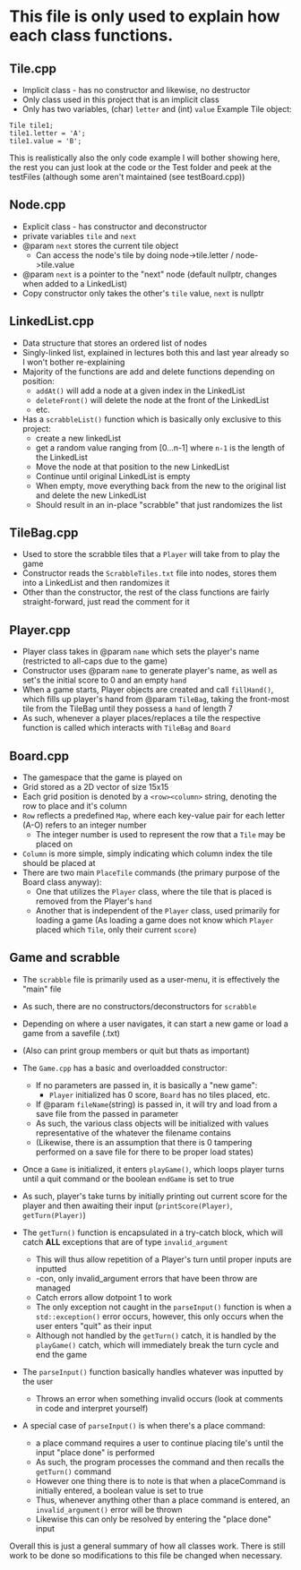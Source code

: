 # **This file is only used to explain how each class functions.**

## Tile.cpp
- Implicit class - has no constructor and likewise, no destructor
- Only class used in this project that is an implicit class
- Only has two variables, (char) `letter` and (int) `value`
Example Tile object:
```
Tile tile1;
tile1.letter = 'A';
tile1.value = 'B';
```

This is realistically also the only code example I will bother showing here, the rest you can just look at the code or the Test folder and peek at the testFiles (although some aren't maintained (see testBoard.cpp))

## Node.cpp
- Explicit class - has constructor and deconstructor
- private variables `tile` and `next`
- @param `next` stores the current tile object
    - Can access the node's tile by doing node->tile.letter / node->tile.value
- @param `next` is a pointer to the "next" node (default nullptr, changes when added to a LinkedList)
- Copy constructor only takes the other's `tile` value, `next` is nullptr

## LinkedList.cpp
- Data structure that stores an ordered list of nodes
- Singly-linked list, explained in lectures both this and last year already so I won't bother re-explaining
- Majority of the functions are add and delete functions depending on position:
    - `addAt()` will add a node at a given index in the LinkedList
    - `deleteFront()` will delete the node at the front of the LinkedList
    - etc.
- Has a `scrabbleList()` function which is basically only exclusive to this project:
    - create a new linkedList
    - get a random value ranging from [0...n-1] where `n-1` is the length of the LinkedList
    - Move the node at that position to the new LinkedList
    - Continue until original LinkedList is empty
    - When empty, move everything back from the new to the original list and delete the new LinkedList
    - Should result in an in-place "scrabble" that just randomizes the list

## TileBag.cpp
- Used to store the scrabble tiles that a `Player` will take from to play the game
- Constructor reads the `ScrabbleTiles.txt` file into nodes, stores them into a LinkedList and then randomizes it
- Other than the constructor, the rest of the class functions are fairly straight-forward, just read the comment for it

## Player.cpp
- Player class takes in @param `name` which sets the player's name (restricted to all-caps due to the game)
- Constructor uses @param `name` to generate player's name, as well as set's the initial score to 0 and an empty `hand`
- When a game starts, Player objects are created and call `fillHand()`, which fills up player's hand from @param `TileBag`, taking the front-most tile from the TileBag until they possess a `hand` of length 7
- As such, whenever a player places/replaces a tile the respective function is called which interacts with `TileBag` and `Board`

## Board.cpp
- The gamespace that the game is played on
- Grid stored as a 2D vector of size 15x15
- Each grid position is denoted by a `<row><column>` string, denoting the row to place and it's column
- `Row` reflects a predefined `Map`, where each key-value pair for each letter (A-O) refers to an integer number
    - The integer number is used to represent the row that a `Tile` may be placed on
- `Column` is more simple, simply indicating which column index the tile should be placed at
- There are two main `PlaceTile` commands (the primary purpose of the Board class anyway):
    - One that utilizes the `Player` class, where the tile that is placed is removed from the Player's `hand`
    - Another that is independent of the `Player` class, used primarily for loading a game (As loading a game does not know which `Player` placed which `Tile`, only their current `score`)

## Game and scrabble
- The `scrabble` file is primarily used as a user-menu, it is effectively the "main" file
- As such, there are no constructors/deconstructors for `scrabble`
- Depending on where a user navigates, it can start a new game or load a game from a savefile (.txt)
- (Also can print group members or quit but thats as important)

- The `Game.cpp` has a basic and overloadded constructor:
    - If no parameters are passed in, it is basically a "new game":
        - `Player` initialized has 0 score, `Board` has no tiles placed, etc.
    - If @param `fileName`(string) is passed in, it will try and load from a save file from the passed in parameter
    - As such, the various class objects will be initialized with values representative of the whatever the filename contains
    - (Likewise, there is an assumption that there is 0 tampering performed on a save file for there to be proper load states)
- Once a `Game` is initialized, it enters `playGame()`, which loops player turns until a quit command or the boolean `endGame` is set to true
- As such, player's take turns by initially printing out current score for the player and then awaiting their input (`printScore(Player)`, `getTurn(Player)`)
- The `getTurn()` function is encapsulated in a try-catch block, which will catch **ALL** exceptions that are of type `invalid_argument`
    - This will thus allow repetition of a Player's turn until proper inputs are inputted
    - -con, only invalid_argument errors that have been throw are managed
    - Catch errors allow dotpoint 1 to work
    - The only exception not caught in the `parseInput()` function is when a `std::exception()` error occurs, however, this only occurs when the user enters "quit" as their input
    - Although not handled by the `getTurn()` catch, it is handled by the `playGame()` catch, which will immediately break the turn cycle and end the game
- The `parseInput()` function basically handles whatever was inputted by the user
    - Throws an error when something invalid occurs (look at comments in code and interpret yourself)
- A special case of `parseInput()` is when there's a place command:
    - a place command requires a user to continue placing tile's until the input "place done" is performed
    - As such, the program processes the command and then recalls the `getTurn()` command
    - However one thing there is to note is that when a placeCommand is initially entered, a boolean value is set to true
    - Thus, whenever anything other than a place command is entered, an `invalid_argument()` error will be thrown
    - Likewise this can only be resolved by entering the "place done" input

Overall this is just a general summary of how all classes work. There is still work to be done so modifications to this file be changed when necessary.